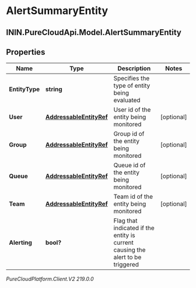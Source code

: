 # AlertSummaryEntity

## ININ.PureCloudApi.Model.AlertSummaryEntity

## Properties

|Name | Type | Description | Notes|
|------------ | ------------- | ------------- | -------------|
| **EntityType** | **string** | Specifies the type of entity being evaluated | |
| **User** | [**AddressableEntityRef**](AddressableEntityRef) | User id of the entity being monitored | [optional] |
| **Group** | [**AddressableEntityRef**](AddressableEntityRef) | Group id of the entity being monitored | [optional] |
| **Queue** | [**AddressableEntityRef**](AddressableEntityRef) | Queue id of the entity being monitored | [optional] |
| **Team** | [**AddressableEntityRef**](AddressableEntityRef) | Team id of the entity being monitored | [optional] |
| **Alerting** | **bool?** | Flag that indicated if the entity is current causing the alert to be triggered | |



_PureCloudPlatform.Client.V2 219.0.0_
